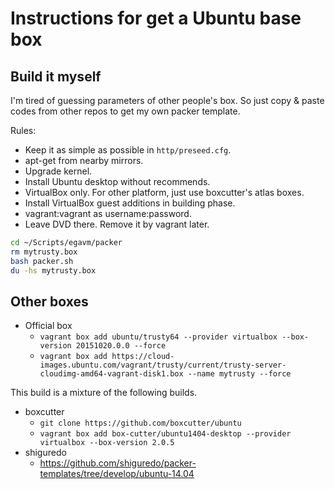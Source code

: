 # Instructions for get a Ubuntu base box

## Build it myself

I'm tired of guessing parameters of other people's box. So just copy & paste codes from other repos
to get my own packer template.

Rules:

* Keep it as simple as possible in `http/preseed.cfg`.
* apt-get from nearby mirrors.
* Upgrade kernel.
* Install Ubuntu desktop without recommends.
* VirtualBox only. For other platform, just use boxcutter's atlas boxes.
* Install VirtualBox guest additions in building phase.
* vagrant:vagrant as username:password.
* Leave DVD there. Remove it by vagrant later.

```bash
cd ~/Scripts/egavm/packer
rm mytrusty.box
bash packer.sh
du -hs mytrusty.box
```

## Other boxes

* Official box
    * `vagrant box add ubuntu/trusty64 --provider virtualbox --box-version 20151020.0.0 --force`
    * `vagrant box add https://cloud-images.ubuntu.com/vagrant/trusty/current/trusty-server-cloudimg-amd64-vagrant-disk1.box --name mytrusty --force`

This build is a mixture of the following builds.

* boxcutter
    * `git clone https://github.com/boxcutter/ubuntu`
    * `vagrant box add box-cutter/ubuntu1404-desktop --provider virtualbox --box-version 2.0.5`
* shiguredo
    * https://github.com/shiguredo/packer-templates/tree/develop/ubuntu-14.04
